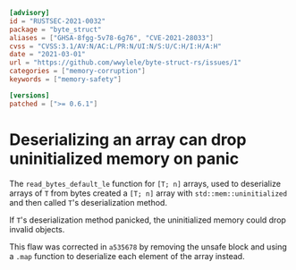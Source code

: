 ```toml
[advisory]
id = "RUSTSEC-2021-0032"
package = "byte_struct"
aliases = ["GHSA-8fgg-5v78-6g76", "CVE-2021-28033"]
cvss = "CVSS:3.1/AV:N/AC:L/PR:N/UI:N/S:U/C:H/I:H/A:H"
date = "2021-03-01"
url = "https://github.com/wwylele/byte-struct-rs/issues/1"
categories = ["memory-corruption"]
keywords = ["memory-safety"]

[versions]
patched = [">= 0.6.1"]
```

# Deserializing an array can drop uninitialized memory on panic

The `read_bytes_default_le` function for `[T; n]` arrays, used to deserialize
arrays of `T` from bytes created a `[T; n]` array with `std::mem::uninitialized`
and then called `T`'s deserialization method.

If `T`'s deserialization method panicked, the uninitialized memory could drop
invalid objects.

This flaw was corrected in `a535678` by removing the unsafe block and using
a `.map` function to deserialize each element of the array instead.
